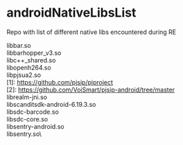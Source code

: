 # androidNativeLibsList
Repo with list of different native libs encountered during RE

libbar.so\
libbarhopper_v3.so\
libc++_shared.so\
libopenh264.so\
libpjsua2.so\
[1]: https://github.com/pjsip/pjproject \
[2]: https://github.com/VoiSmart/pjsip-android/tree/master \
librealm-jni.so\
libscanditsdk-android-6.19.3.so\
libsdc-barcode.so\
libsdc-core.so\
libsentry-android.so\
libsentry.so\
